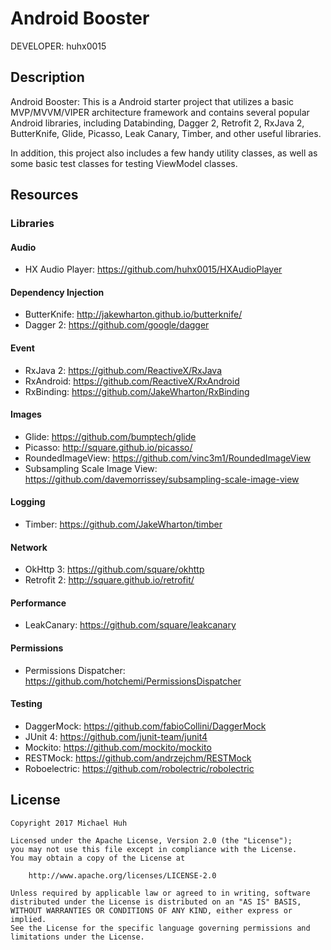 Android Booster
===============

DEVELOPER: huhx0015

## Description

Android Booster: This is a Android starter project that utilizes a basic MVP/MVVM/VIPER architecture framework and contains several popular Android libraries, including Databinding, Dagger 2, Retrofit 2, RxJava 2, ButterKnife, Glide, Picasso, Leak Canary, Timber, and other useful libraries.

In addition, this project also includes a few handy utility classes, as well as some basic test classes for testing ViewModel classes.

## Resources

### Libraries

#### Audio

* HX Audio Player: https://github.com/huhx0015/HXAudioPlayer

#### Dependency Injection

* ButterKnife: http://jakewharton.github.io/butterknife/
* Dagger 2: https://github.com/google/dagger

#### Event

* RxJava 2: https://github.com/ReactiveX/RxJava
* RxAndroid: https://github.com/ReactiveX/RxAndroid
* RxBinding: https://github.com/JakeWharton/RxBinding

#### Images

* Glide: https://github.com/bumptech/glide
* Picasso: http://square.github.io/picasso/
* RoundedImageView: https://github.com/vinc3m1/RoundedImageView
* Subsampling Scale Image View: https://github.com/davemorrissey/subsampling-scale-image-view

#### Logging

* Timber: https://github.com/JakeWharton/timber

#### Network

* OkHttp 3: https://github.com/square/okhttp
* Retrofit 2: http://square.github.io/retrofit/

#### Performance

* LeakCanary: https://github.com/square/leakcanary

#### Permissions

* Permissions Dispatcher: https://github.com/hotchemi/PermissionsDispatcher

#### Testing

* DaggerMock: https://github.com/fabioCollini/DaggerMock
* JUnit 4: https://github.com/junit-team/junit4
* Mockito: https://github.com/mockito/mockito
* RESTMock: https://github.com/andrzejchm/RESTMock
* Roboelectric: https://github.com/robolectric/robolectric

## License

    Copyright 2017 Michael Huh

    Licensed under the Apache License, Version 2.0 (the "License");
    you may not use this file except in compliance with the License.
    You may obtain a copy of the License at

        http://www.apache.org/licenses/LICENSE-2.0

    Unless required by applicable law or agreed to in writing, software
    distributed under the License is distributed on an "AS IS" BASIS,
    WITHOUT WARRANTIES OR CONDITIONS OF ANY KIND, either express or implied.
    See the License for the specific language governing permissions and
    limitations under the License.

